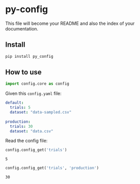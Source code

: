 py-config
================

<!-- WARNING: THIS FILE WAS AUTOGENERATED! DO NOT EDIT! -->

This file will become your README and also the index of your
documentation.

## Install

``` sh
pip install py_config
```

## How to use

``` python
import config.core as config
```

Given this `config.yaml` file:

``` yaml
default:
  trials: 5
  dataset: "data-sampled.csv"
  
production:
  trials: 30
  dataset: "data.csv"
```

Read the config file:

``` python
config.config_get('trials')
```

    5

``` python
config.config_get('trials', 'production')
```

    30
